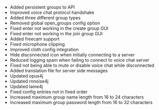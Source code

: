- Added persistent groups to API
- Improved voice chat protocol handshake
- Added three different group types
- Removed global open_groups config option
- Fixed enter not working in the create group GUI
- Fixed enter not working in the join group GUI
- Added freecam support
- Fixed microphone clipping
- Improved cloth config integration
- Hide disconnected icon when initially connecting to a server
- Reduced logging spam when failing to connect to voice chat server
- Fixed not being able to mute or disable voice chat while disconnected
- Added translation file for server side messages
- Updated opus4j
- Updated rnnoise4j
- Updated lame4j
- Fixed config entries not in fixed order
- Increased maximum group name length from 16 to 24 characters
- Increased maximum group password length from 16 to 32 characters

